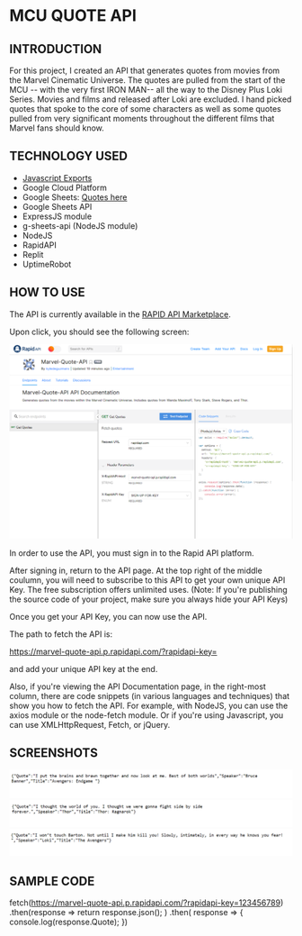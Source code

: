# MCU QUOTE API

## INTRODUCTION
For this project, I created an API that generates quotes from movies from the Marvel Cinematic Universe. The quotes are pulled from the start of the MCU -- with the very first IRON MAN-- all the way to the Disney Plus Loki Series. Movies and films and released after Loki are excluded. I hand picked quotes that spoke to the core of some characters as well as some quotes pulled from very significant moments throughout the different films that Marvel fans should know.


## TECHNOLOGY USED
- [Javascript Exports](https://stackoverflow.com/questions/3922994/share-variables-between-files-in-node-js)  
- Google Cloud Platform   
- Google Sheets: [Quotes here](https://docs.google.com/spreadsheets/d/19rP-HPw_8DLlp9c4HHM7DBCc95hR_Top-8cs2AmSb3g/edit#gid=0)   
- Google Sheets API  
- ExpressJS module
- g-sheets-api (NodeJS module)  
- NodeJS  
- RapidAPI
- Replit  
- UptimeRobot  

## HOW TO USE

The API is currently available in the [RAPID API Marketplace](https://rapidapi.com/kyledeguzmanx/api/marvel-quote-api).  

Upon click, you should see the following screen:  

![RapidAPI](https://github.com/kyledeguzmanx/fDev-API-MCU/blob/master/images/RapidAPI.png)

In order to use the API, you must sign in to the Rapid API platform. 


After signing in, return to the API page. At the top right of the middle coulumn, you will need to subscribe to this API to get your own unique API Key. The free subscription offers unlimited uses. (Note: If you're publishing the source code of your project, make sure you always hide your API Keys)   

Once you get your API Key, you can now use the API.   

The path to fetch the API is:  

https://marvel-quote-api.p.rapidapi.com/?rapidapi-key=

and add your unique API key at the end.  

Also, if you're viewing the API Documentation page, in the right-most column, there are code snippets (in various languages and techniques) that show you how to fetch the API. For example, with NodeJS, you can use the axios module or the node-fetch module. Or if you're using Javascript, you can use XMLHttpRequest, Fetch, or jQuery.   


## SCREENSHOTS
![Screen1](https://github.com/kyledeguzmanx/fDev-API-MCU/blob/master/images/result1.png)
![](https://github.com/kyledeguzmanx/fDev-API-MCU/blob/master/images/result3.png)
![](https://github.com/kyledeguzmanx/fDev-API-MCU/blob/master/images/quote2.png)

## SAMPLE CODE

fetch(https://marvel-quote-api.p.rapidapi.com/?rapidapi-key=123456789)
  .then(response => 
    return response.json();
   )
   .then( response => {
    console.log(response.Quote);
   })
